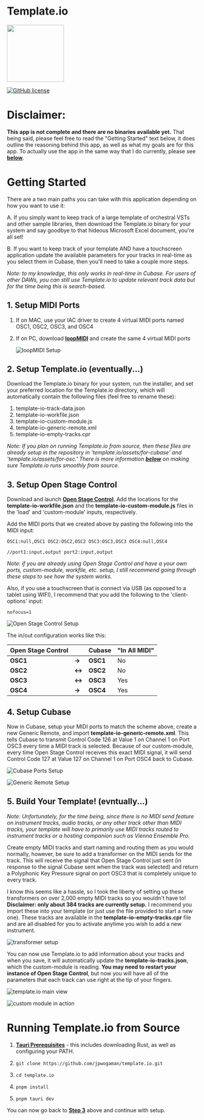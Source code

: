 # Template.io 

<img src="./src-tauri/icons/icon.png" width="150">

[![GitHub license](https://img.shields.io/badge/license-MIT-blue.svg)](https://github.com/jpwogaman/template.io/blob/main/LICENSE) 

# Disclaimer: 

**This app is not complete and there are no binaries available yet.** That being said, please feel free to read the "Getting Started" text below, it does outline the reasoning behind this app, as well as what my goals are for this app. To actually use the app in the same way that I do currently, please see [**below**](#running-templateio-from-source).


# Getting Started 
There are a two main paths you can take with this application depending on how you want to use it:

A. If you simply want to keep track of a large template of orchestral VSTs and other sample libraries, then download the Template.io binary for your system and say goodbye to that hideous Microsoft Excel document, you're all set!

B. If you want to keep track of your template AND have a touchscreen application update the available parameters for your tracks in real-time as you select them in Cubase, then you'll need to take a couple more steps.

*Note: to my knowledge, this only works in real-time in Cubase. For users of other DAWs, you can still use Template.io to update relevant track data but for the time being this is search-based.*

## 1. Setup MIDI Ports

1. If on MAC, use your IAC driver to create 4 virtual MIDI ports named OSC1, OSC2, OSC3, and OSC4
2. If on PC, download [**loopMIDI**](https://www.tobias-erichsen.de/software/loopmidi.html) and create the same 4 virtual MIDI ports

    ![loopMIDI Setup](./assets/Images/loopMIDI.png)


## 2. Setup Template.io (eventually...)

Download the Template.io binary for your system, run the installer, and set your preferred location for the Template.io directory, which will automatically contain the following files (feel free to rename these):

1. template-io-track-data.json
2. template-io-workfile.json
3. template-io-custom-module.js
4. template-io-generic-remote.xml
5. template-io-empty-tracks.cpr

*Note: If you plan on running Template.io from source, then these files are already setup in the repository in 'template.io/assets/for-cubase' and 'template.io/assets/for-osc.' There is more information [**below**](#running-templateio-from-source) on making sure Template.io runs smoothly from source.*

## 3. Setup Open Stage Control
Download and launch [**Open Stage Control**](https://github.com/jean-emmanuel/open-stage-control.git). Add the locations for the **template-io-workfile.json** and the **template-io-custom-module.js** files in the 'load' and 'custom-module' inputs, respectively. 

Add the MIDI ports that we created above by pasting the following into the MIDI input:
```JS      
OSC1:null,OSC1 OSC2:OSC2,OSC2 OSC3:OSC3,OSC3 OSC4:null,OSC4
``` 
```JS
//port1:input,output port2:input,output
```
*Note: if you are already using Open Stage Control and have a your own ports, custom-module, workfile, etc. setup, I still recommend going through these steps to see how the system works.*

Also, if you use a touchscreen that is connect via USB (as opposed to a tablet using WIFI), I recommend that you add the following to the 'client-options' input:
```
nofocus=1
```
![Open Stage Control Setup](./assets/Images/osc-launcher.png)

The in/out configuration works like this:

| Open Stage Control |       | Cubase        | "In All MIDI" |
| ------------------ | ----- | ------------- | ------------- |
| **OSC1**           | **→** | **OSC1**      | No            |
| **OSC2**           | **↔** | **OSC2**      | No            |
| **OSC3**           | **↔** | **OSC3**      | Yes           |
| **OSC4**           | **→** | **OSC4**      | Yes           |


## 4. Setup Cubase

Now in Cubase, setup your MIDI ports to match the scheme above, create a new Generic Remote, and import **template-io-generic-remote.xml**. This tells Cubase to transmit Control Code 126 at Value 1 on Channel 1 on Port OSC3 every time a MIDI track is selected. Because of our custom-module, every time Open Stage Control receives this exact MIDI signal, it will send Control Code 127 at Value 127 on Channel 1 on Port OSC4 back to Cubase. 

![Cubase Ports Setup](./assets/Images/cubase-port-setup.png)

![Generic Remote Setup](./assets/Images/template-io-generic-remote.png)

## 5. Build Your Template! (evntually...)

*Note: Unfortunately, for the time being, since there is no MIDI send feature on instrument tracks, audio tracks, or any other track other than MIDI tracks, your template will have to primarily use MIDI tracks routed to instrument tracks or a hosting companion such as Vienna Ensemble Pro.*

Create empty MIDI tracks and start naming and routing them as you would normally, however, be sure to add a transformer on the MIDI sends for the track. This will receive the signal that Open Stage Control just sent (in response to the signal Cubase sent when the track was selected) and return a Polyphonic Key Pressure signal on port OSC3 that is completely unique to every track. 

I know this seems like a hassle, so I took the liberty of setting up these transformers on over 2,000 empty MIDI tracks so you wouldn't have to! **Disclaimer: only about 384 tracks are currently setup.** I recommend you import these into your template (or just use the file provided to start a new one). These tracks are available in the **template-io-empty-tracks.cpr** file and are all disabled for you to activate anytime you wish to add a new instrument.

![transformer setup](./assets/Images/cubase-transformer.png)

You can now use Template.io to add information about your tracks and when you save, it will automatically update the **template-io-tracks.json**, which the custom-module is reading. **You may need to restart your instance of Open Stage Control**, but now you will have all of the parameters that each track can use right at the tip of your fingers. 

![template.io main view](./assets/Images/template-io-main-view.PNG)

![custom module in action](./assets/Images/custom-module-in-action.gif)


# Running Template.io from Source

1) [**Tauri Prerequisites**](https://v2.tauri.app/start/prerequisites/) - this includes downloading Rust, as well as configuring your PATH. 

2)  ```
    git clone https://github.com/jpwogaman/template.io.git
    ```
3)  ```
    cd template.io
    ```
4)  ```
    pnpm install
    ```
5)  ```
    pnpm tauri dev
    ```

You can now go back to [**Step 3**](#3-setup-open-stage-control) above and continue with setup.